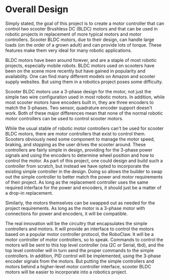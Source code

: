 # Overall Design
<p>Simply stated, the goal of this project is to create a motor controller that can
control two scooter Brushless DC (BLDC) motors and that can be used in robotic projects in
replacement of more typical motors and motor controllers. Scooter BLDC motors, due
to their design, can handle large loads (on the order of a grown adult) and can
provide lots of torque. These features make them very ideal for many robotic
applications.</p>

<p>BLDC motors have been around forever, and are a staple of most 
robotic projects, especially mobile robots. BLDC motors used on scooters have been
on the scene more recently but have gained in popularity and availability. One can
find many different models on Amazon and scooter supply websites. But using them
in a robotics project poses some difficulty.</p>

<p>Scooter BLDC motors use a 3-phase design for the motor, not just the simple two
wire configuration used in most robotic motors. In addition, while most scooter
motors have encoders built in, they are three encoders to match the 3-phases.
Two sensor, quadrature encoder support doesn't work. Both of these major differences
mean that none of the normal robotic motor controllers can be used to control scooter
motors.</p>

<p>While the usual stable of robotic motor controllers can't be used for scooter
BLDC motors, there are motor controllers that exist to control them. Scooters
obviously need some component to manage the motor speed, braking, and stopping
as the user drives the scooter around. These controllers are fairly simple in
design, providing for the 3-phase power signals and using the encoders to determine
wheel position and how to control the motor. As part of this project, one could design
and build such a controller from scratch, but instead we have opted to incorporate the
existing simple controller in the design. Doing so allows the builder to swap out the
simple controller to better match the power and motor requirements of their project.
As long as the replacement controller uses the same required interface for the power
and encoders, it should just be a matter of a drop-in replacement.</p>

<p>Similarly, the motors themselves can be swapped out as needed for the project
requirements. As long as the motor is a 3-phase motor with connections for power and
encoders, it will be compatible.</p>

<p>The real innovation will be the circuitry that encapsulates the simple controllers
and motors. It will provide an interface to control the motors based on a popular 
motor controller protocol, the RoboClaw. It will be a motor controller of motor
controllers, so to speak. Commands to control the motors will be sent to this top
level controller (via I2C or Serial, tbd), and the top level controller will in turn
send the proper commands to the simple controllers. In addition, PID control will be
implemented, using the 3-phase encoder signals from the motors. But putting the simple
controllers and motors behind a higher-level motor controller interface, scooter BLDC
motors will be easier to incorporate into a robotics project.</p>
